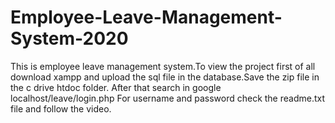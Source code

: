 # Employee-Leave-Management-System-2020
This is employee leave management system.To view the project first of all download xampp and upload the sql file  in the  database.Save the zip file in the c drive htdoc folder.
After that search in  google            localhost/leave/login.php
For username and password check the readme.txt file and follow the video.
